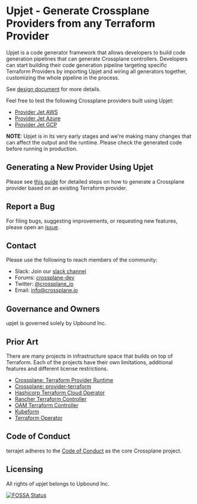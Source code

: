 # Upjet - Generate Crossplane Providers from any Terraform Provider

Upjet is a code generator framework that allows developers to build code
generation pipelines that can generate Crossplane controllers. Developers can
start building their code generation pipeline targeting specific Terraform Providers
by importing Upjet and wiring all generators together, customizing the whole
pipeline in the process.

See [design document][design-doc] for more details.

Feel free to test the following Crossplane providers built using Upjet:

* [Provider Jet AWS](https://github.com/crossplane-contrib/provider-jet-aws/releases)
* [Provider Jet Azure](https://github.com/crossplane-contrib/provider-jet-azure/releases)
* [Provider Jet GCP](https://github.com/crossplane-contrib/provider-jet-gcp/releases)

**NOTE**: Upjet is in its very early stages and we're making many changes that
can affect the output and the runtime. Please check the generated code before
running in production.

## Generating a New Provider Using Upjet

Please see [this guide](docs/generating-a-provider.md) for detailed steps on how
to generate a Crossplane provider based on an existing Terraform provider.

## Report a Bug

For filing bugs, suggesting improvements, or requesting new features, please
open an [issue](https://github.com/upbound/upjet/issues).

## Contact

Please use the following to reach members of the community:

* Slack: Join our [slack channel](https://slack.crossplane.io)
* Forums:
  [crossplane-dev](https://groups.google.com/forum/#!forum/crossplane-dev)
* Twitter: [@crossplane_io](https://twitter.com/crossplane_io)
* Email: [info@crossplane.io](mailto:info@crossplane.io)

## Governance and Owners

upjet is governed solely by Upbound Inc.

## Prior Art

There are many projects in infrastructure space that builds on top of Terraform.
Each of the projects have their own limitations, additional features and different
license restrictions.

* [Crossplane: Terraform Provider Runtime](https://github.com/crossplane/crossplane/blob/e2d7278/design/design-doc-terraform-provider-runtime.md)
* [Crossplane: provider-terraform](https://github.com/crossplane-contrib/provider-terraform)
* [Hashicorp Terraform Cloud Operator](https://github.com/hashicorp/terraform-k8s)
* [Rancher Terraform Controller](https://github.com/rancher/terraform-controller)
* [OAM Terraform Controller](https://github.com/oam-dev/terraform-controller)
* [Kubeform](https://github.com/kubeform/kubeform)
* [Terraform Operator](https://github.com/isaaguilar/terraform-operator)

## Code of Conduct

terrajet adheres to the [Code of
Conduct](https://github.com/crossplane/crossplane/blob/master/CODE_OF_CONDUCT.md)
as the core Crossplane project.

## Licensing

All rights of upjet belongs to Upbound Inc.

[![FOSSA Status](https://app.fossa.io/api/projects/git%2Bgithub.com%2Fcrossplane%2Fterrajet.svg?type=large)](https://app.fossa.io/projects/git%2Bgithub.com%2Fcrossplane%2Fterrajet?ref=badge_large)

[design-doc]: https://github.com/crossplane/crossplane/blob/master/design/design-doc-terrajet.md
[provider-template]: https://github.com/crossplane/provider-template